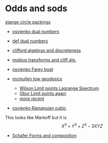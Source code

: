 # Odds and sods

[stange circle packings](https://math.colorado.edu/~kstange/papers/Stange-medshort-exp.pdf)

- [osvienko dual numbers](https://arxiv.org/pdf/2111.02553.pdf)
- [def dual numbers](https://en.wikipedia.org/wiki/Dual_number)
- [clifford algebras and discreteness](https://arxiv.org/pdf/1808.06756.pdf)
- [mobius transforms and cliff alg.](https://www.emis.de/journals/CMUC/pdf/cmuc1002/lawson.pdf)



- [osvienko Farey boat](https://arxiv.org/pdf/1811.01229.pdf)
- [mcmullen low geodesics](https://people.math.harvard.edu/~ctm/papers/home/text/papers/cf/cf.pdf)
	- [Wilson Limit points Lagrange Spectrum](http://www.numdam.org/article/BSMF_1980__108__137_0.pdf)
	- [Gbur Limit points again](https://link.springer.com/article/10.1007/BF01579595)
	- [more recent](https://arxiv.org/abs/1911.06170)

- [osvienko Ramanujan cubic](https://arxiv.org/pdf/2110.01282.pdf)

This looks like Markoff but it is
$$X^3 + Y^3 + Z^3 - 3XYZ$$

- [Schafer Forms and composition](https://core.ac.uk/download/pdf/82584475.pdf)
